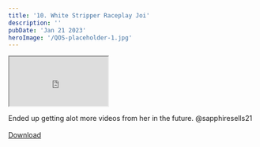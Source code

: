 ```yaml
---
title: '10. White Stripper Raceplay Joi'
description: ''
pubDate: 'Jan 21 2023'
heroImage: '/QOS-placeholder-1.jpg'
---
```

<iframe src="https://drive.google.com/file/d/10n0vfsCogV9sMstZzu87on53sScp0uq3/preview" width="200" height="100" allow="autoplay" allowfullscreen="allowfullscreen" style="
"></iframe>

Ended up getting alot more videos from her in the future. @sapphiresells21
<br>
<br>
<a class="read_more" href="https://drive.google.com/file/d/10n0vfsCogV9sMstZzu87on53sScp0uq3/view?usp=sharing">Download</a>